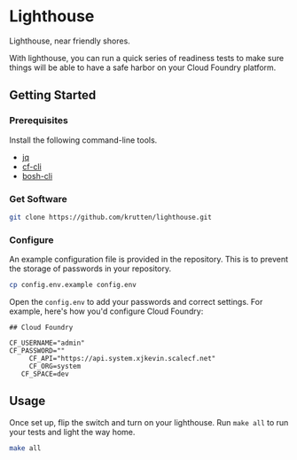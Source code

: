 # Lighthouse

Lighthouse, near friendly shores.

With lighthouse, you can run a quick series of readiness tests to make sure things will be able to have a safe harbor on your Cloud Foundry platform.

## Getting Started

### Prerequisites

Install the following command-line tools.

* [jq](https://stedolan.github.io/jq/download/)
* [cf-cli](https://docs.cloudfoundry.org/cf-cli/install-go-cli.html)
* [bosh-cli](https://bosh.io/docs/cli-v2-install/)

### Get Software

```bash
git clone https://github.com/krutten/lighthouse.git
```

### Configure

An example configuration file is provided in the repository.   This is to prevent the storage of passwords in your repository.

```bash
cp config.env.example config.env
```

Open the `config.env` to add your passwords and correct settings.  For example, here's how you'd configure Cloud Foundry:

```env
## Cloud Foundry

CF_USERNAME="admin"
CF_PASSWORD=""
     CF_API="https://api.system.xjkevin.scalecf.net"
     CF_ORG=system
   CF_SPACE=dev
```

## Usage

Once set up, flip the switch and turn on your lighthouse.  Run `make all` to run your tests and light the way home.

```bash
make all
```